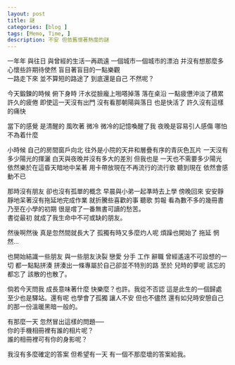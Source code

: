 ```yaml
---
layout: post
title: 謎
categories: [blog ]
tags: [Memo, Time, ]
description: 不安 但依舊懷著熱度的謎
---
```



一年年 與往日 與曾經的生活一再疏遠 一個城市一個城市的漂泊 并沒有想那麼多 心懷些許期待使然 盲目著盲目的一點樂觀   
一路走下來 並不算短的路途了 到底還是自己 不然呢？  

今天鍛鍊的時候 俯下身時 汗水從臉龐上啪嗒掉落 落在桌沿 一點疲憊沖淡了積累許久的疲倦 即使這一天沒有出門 沒有看那朝陽與落日 也是快活了 許久沒有這樣的痛快  

當下的感覺 是清醒的 風吹著 微冷 微冷的記憶喚醒了我 夜晚是容易引人感傷 哪怕不為着什麼  

小時候 自己的房間窗戶向北 往外是小院的天井和層疊有序的青灰色瓦片 一天沒有多少陽光的揮灑 白天與夜晚并沒有多大的差別 但我也是 一天也不需要多少陽光 依然樂於在這昏天暗地中呆著 用卡帶放現在不再流行的流行歌 聽到現在 依然會感動不已  

那時沒有朋友 卻也沒有孤單的概念 早晨與小弟一起準時去上學 傍晚回來 安安靜靜地呆著沒有拖延地完成作業 就折騰些喜歡的事 聽歌 剪報 看為數不多的幾冊書 乃至在小學的初期 很是嚐了一番無書可讀的愁苦。  
書從最初 就成了我生命中不可或缺的朋友。  

然後啊然後 真是忽然間就長大了 孤獨有時又多麼灼人呢 煩躁也開始了 拖延 惘然...  

也開始結識一些朋友 與一些朋友決裂 戀愛 分手 工作 辭職  曾經遙遠不可設想的一切 都一點點拼湊 拼湊出一條專屬於自己卻並不特別的路 至於 兒時的夢呢 該忘的都忘了 該散的也散了。  

倘若今天問我 成長意味著什麼 快樂麼？也許。我從不否認 這是此生的一個歸處 至少也是驛站。還有呢 也學會了孤獨 讓人不安 但也不儘然 還有如兒時安憩自己的那一份溫暖黑暗一般的。  

有那麼一天 忽然冒出這樣的問題──  
你的手機相冊裡有誰的相片呢？  
誰的相冊裡可有你的身影呢？  

我沒有多麼確定的答案 但希望有一天 有一個不那麼壞的答案給我。  

